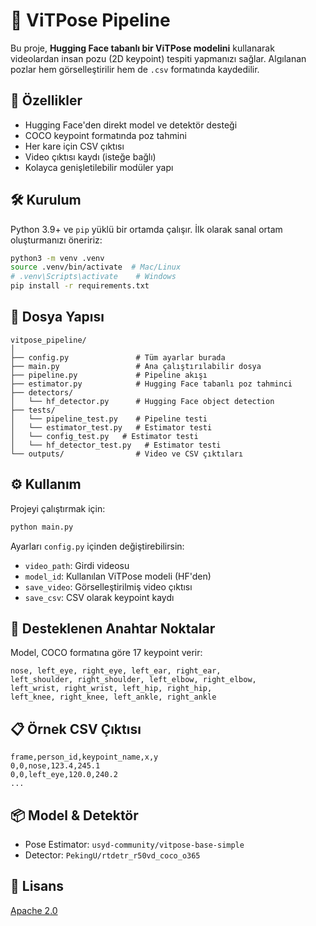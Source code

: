 # 🕺 ViTPose Pipeline

Bu proje, **Hugging Face tabanlı bir ViTPose modelini** kullanarak videolardan insan pozu (2D keypoint) tespiti yapmanızı sağlar. Algılanan pozlar hem görselleştirilir hem de `.csv` formatında kaydedilir. 

## 🚀 Özellikler
- Hugging Face'den direkt model ve detektör desteği
- COCO keypoint formatında poz tahmini
- Her kare için CSV çıktısı
- Video çıktısı kaydı (isteğe bağlı)
- Kolayca genişletilebilir modüler yapı

## 🛠️ Kurulum

Python 3.9+ ve `pip` yüklü bir ortamda çalışır. İlk olarak sanal ortam oluşturmanızı öneririz:

```bash
python3 -m venv .venv
source .venv/bin/activate  # Mac/Linux
# .venv\Scripts\activate    # Windows
pip install -r requirements.txt
```

## 📁 Dosya Yapısı

```
vitpose_pipeline/
│
├── config.py               # Tüm ayarlar burada
├── main.py                 # Ana çalıştırılabilir dosya
├── pipeline.py             # Pipeline akışı
├── estimator.py            # Hugging Face tabanlı poz tahminci
├── detectors/
│   └── hf_detector.py      # Hugging Face object detection
├── tests/
│   └── pipeline_test.py    # Pipeline testi
│   └── estimator_test.py   # Estimator testi
│   └── config_test.py   # Estimator testi
│   └── hf_detector_test.py   # Estimator testi
└── outputs/                # Video ve CSV çıktıları
```

## ⚙️ Kullanım

Projeyi çalıştırmak için:

```bash
python main.py
```

Ayarları `config.py` içinden değiştirebilirsin:
- `video_path`: Girdi videosu
- `model_id`: Kullanılan ViTPose modeli (HF'den)
- `save_video`: Görselleştirilmiş video çıktısı
- `save_csv`: CSV olarak keypoint kaydı

## 🧠 Desteklenen Anahtar Noktalar

Model, COCO formatına göre 17 keypoint verir:
```
nose, left_eye, right_eye, left_ear, right_ear,
left_shoulder, right_shoulder, left_elbow, right_elbow,
left_wrist, right_wrist, left_hip, right_hip,
left_knee, right_knee, left_ankle, right_ankle
```

## 📋 Örnek CSV Çıktısı

```csv
frame,person_id,keypoint_name,x,y
0,0,nose,123.4,245.1
0,0,left_eye,120.0,240.2
...
```

## 📦 Model & Detektör

- Pose Estimator: `usyd-community/vitpose-base-simple`
- Detector: `PekingU/rtdetr_r50vd_coco_o365`

## 📄 Lisans

[Apache 2.0](LICENSE)